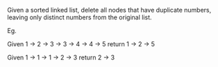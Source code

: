 Given a sorted linked list, delete all nodes that have duplicate numbers, leaving only distinct numbers from the original list. 

Eg. 

Given 1 -> 2 -> 3 -> 3 -> 4 -> 4 -> 5  return 1 -> 2 -> 5

Given 1 -> 1 -> 1 -> 2 -> 3 return 2 -> 3


